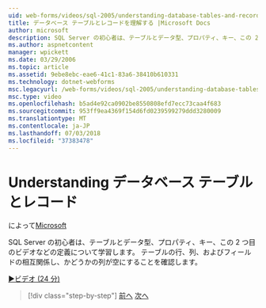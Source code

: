```yaml
---
uid: web-forms/videos/sql-2005/understanding-database-tables-and-records
title: データベース テーブルとレコードを理解する |Microsoft Docs
author: microsoft
description: SQL Server の初心者は、テーブルとデータ型、プロパティ、キー、この 2 つ目のビデオなどの定義について学習します。 方法については、テーブルの行、列をしています.
ms.author: aspnetcontent
manager: wpickett
ms.date: 03/29/2006
ms.topic: article
ms.assetid: 9ebe8ebc-eae6-41c1-83a6-38410b610331
ms.technology: dotnet-webforms
msc.legacyurl: /web-forms/videos/sql-2005/understanding-database-tables-and-records
msc.type: video
ms.openlocfilehash: b5ad4e92ca0902be8550808efd7ecc73caa4f683
ms.sourcegitcommit: 953ff9ea4369f154d6fd0239599279ddd3280009
ms.translationtype: MT
ms.contentlocale: ja-JP
ms.lasthandoff: 07/03/2018
ms.locfileid: "37383478"
---
```

<a name="understanding-database-tables-and-records"></a>Understanding データベース テーブルとレコード
====================
によって[Microsoft](https://github.com/microsoft)

SQL Server の初心者は、テーブルとデータ型、プロパティ、キー、この 2 つ目のビデオなどの定義について学習します。 テーブルの行、列、およびフィールドの相互関係し、かどうかの列が空にすることを確認します。

[&#9654;ビデオ (24 分)](https://channel9.msdn.com/Blogs/ASP-NET-Site-Videos/understanding-database-tables-and-records)

> [!div class="step-by-step"]
> [前へ](what-is-a-database.md)
> [次へ](more-about-column-data-types-and-other-properties.md)
